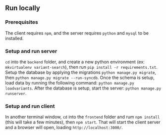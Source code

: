 ## Run locally

### Prerequisites
The client requires `npm`, and the server requires `python` and `mysql` to be installed.

### Setup and run server

`cd` into the `backend` folder, and create a new python environment (ex: `mkvirtualenv variant-search`), then run `pip install -r requirements.txt`. Setup the database by applying the migrations `python manage.py migrate`, then `python manage.py migrate --run-syncdb`.  Once the schema is setup, load data by running the following command: `python manage.py loadvariants`. After the database is setup, start the server: `python manage.py runserver`.

### Setup and run client

In another terminal window, `cd` into the `frontend` folder and rum `npm install` (this will take a few minutes), then `npm start`.  That will start the client server and a browser will open, loading `http://localhost:3000/`.
